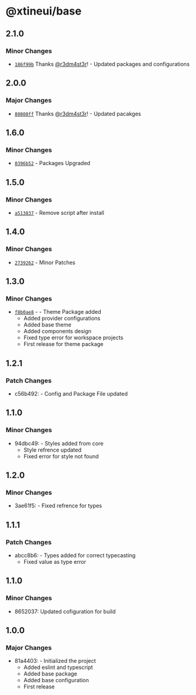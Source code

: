 # @xtineui/base

## 2.1.0

### Minor Changes

- [`186f99b`](https://github.com/r3dm4st3r/xtineui/commit/186f99bbd840dcf30501c8cb00b512d27060e442) Thanks [@r3dm4st3r](https://github.com/r3dm4st3r)! - Updated packages and configurations

## 2.0.0

### Major Changes

- [`80808ff`](https://github.com/r3dm4st3r/xtineui/commit/80808ff9c11ac44fede24181f99cde06d1283652) Thanks [@r3dm4st3r](https://github.com/r3dm4st3r)! - Updated pacakges

## 1.6.0

### Minor Changes

- [`0396b52`](https://github.com/r3dm4st3r/xtineui/commit/0396b52d7d906beaaf68cdef16fb5acd7daf5d57) - Packages Upgraded

## 1.5.0

### Minor Changes

- [`a513837`](https://github.com/r3dm4st3r/xtineui/commit/a513837e366ee15b7ec867c9538c9f463913ce72) - Remove script after install

## 1.4.0

### Minor Changes

- [`2739262`](https://github.com/r3dm4st3r/xtineui/commit/27392623f6e2c0cae558c3ec9cee39cc3455ae79) - Minor Patches

## 1.3.0

### Minor Changes

- [`f8b0ae8`](https://github.com/r3dm4st3r/xtineui/commit/f8b0ae8915506eb9ac47873d46e609a4488a11b0) - - Theme Package added
  - Added provider configurations
  - Added base theme
  - Added components design
  - Fixed type error for workspace projects
  - First release for theme package

## 1.2.1

### Patch Changes

- c56b492: - Config and Package File updated

## 1.1.0

### Minor Changes

- 94dbc49: - Styles added from core
  - Style refrence updated
  - Fixed error for style not found

## 1.2.0

### Minor Changes

- 3ae61f5: - Fixed refrence for types

## 1.1.1

### Patch Changes

- abcc8b6: - Types added for correct typecasting
  - Fixed value as type error

## 1.1.0

### Minor Changes

- 8652037: Updated cofiguration for build

## 1.0.0

### Major Changes

- 81a4403: - Initialized the project
  - Added eslint and typescript
  - Added base package
  - Added base configuration
  - First release
